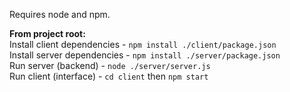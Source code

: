 Requires node and npm. <br/>

**From project root:** <br/>
Install client dependencies - ```npm install ./client/package.json``` <br/>
Install server dependencies - ```npm install ./server/package.json``` <br/>
Run server (backend) - ```node ./server/server.js``` <br/>
Run client (interface) - ```cd client``` then ```npm start``` <br/>

